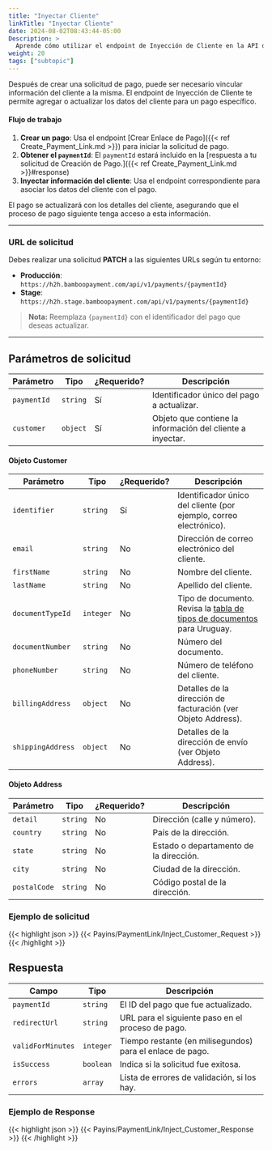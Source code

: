```yaml
---
title: "Inyectar Cliente"
linkTitle: "Inyectar Cliente"
date: 2024-08-02T08:43:44-05:00
Description: >
  Aprende cómo utilizar el endpoint de Inyección de Cliente en la API de Link de Pago para asociar o actualizar información del cliente para un pago específico. Esto incluye el flujo de trabajo, parámetros de solicitud y ejemplos.
weight: 20
tags: ["subtopic"]
---
```


Después de crear una solicitud de pago, puede ser necesario vincular información del cliente a la misma. El endpoint de Inyección de Cliente te permite agregar o actualizar los datos del cliente para un pago específico.

#### Flujo de trabajo

1. **Crear un pago**: Usa el endpoint [Crear Enlace de Pago]({{< ref Create_Payment_Link.md >}}) para iniciar la solicitud de pago.
2. **Obtener el `paymentId`**: El `paymentId` estará incluido en la [respuesta a tu solicitud de Creación de Pago.]({{< ref Create_Payment_Link.md >}}#response)
3. **Inyectar información del cliente**: Usa el endpoint correspondiente para asociar los datos del cliente con el pago.

El pago se actualizará con los detalles del cliente, asegurando que el proceso de pago siguiente tenga acceso a esta información.

---

### URL de solicitud

Debes realizar una solicitud **PATCH** a las siguientes URLs según tu entorno:

- **Producción**: `https://h2h.bamboopayment.com/api/v1/payments/{paymentId}`
- **Stage**: `https://h2h.stage.bamboopayment.com/api/v1/payments/{paymentId}`

> **Nota:** Reemplaza `{paymentId}` con el identificador del pago que deseas actualizar.

---

## Parámetros de solicitud

| Parámetro           | Tipo       | ¿Requerido? | Descripción                                              |
|---------------------|------------|-------------|----------------------------------------------------------|
| `paymentId`         | `string`   | Sí          | Identificador único del pago a actualizar.               |
| `customer`          | `object`   | Sí          | Objeto que contiene la información del cliente a inyectar.|

#### Objeto Customer

| Parámetro                | Tipo       | ¿Requerido? | Descripción                                  |
|--------------------------|------------|-------------|----------------------------------------------|
| `identifier`             | `string`   | Sí          | Identificador único del cliente (por ejemplo, correo electrónico). |
| `email`                  | `string`   | No          | Dirección de correo electrónico del cliente. |
| `firstName`              | `string`   | No          | Nombre del cliente.                          |
| `lastName`               | `string`   | No          | Apellido del cliente.                        |
| `documentTypeId`         | `integer`  | No          | Tipo de documento. Revisa la [tabla de tipos de documentos](/es/docs/payment-methods/uruguay.html#document-types) para Uruguay. |
| `documentNumber`         | `string`   | No          | Número del documento.                        |
| `phoneNumber`            | `string`   | No          | Número de teléfono del cliente.              |
| `billingAddress`         | `object`   | No          | Detalles de la dirección de facturación (ver Objeto Address).|
| `shippingAddress`        | `object`   | No          | Detalles de la dirección de envío (ver Objeto Address).|

#### Objeto Address

| Parámetro      | Tipo     | ¿Requerido? | Descripción                                    |
|----------------|----------|-------------|------------------------------------------------|
| `detail`       | `string` | No          | Dirección (calle y número).                   |
| `country`      | `string` | No          | País de la dirección.                         |
| `state`        | `string` | No          | Estado o departamento de la dirección.        |
| `city`         | `string` | No          | Ciudad de la dirección.                       |
| `postalCode`   | `string` | No          | Código postal de la dirección.                |

### Ejemplo de solicitud

{{< highlight json >}}
{{< Payins/PaymentLink/Inject_Customer_Request >}}
{{< /highlight >}}

## Respuesta

| Campo              | Tipo       | Descripción                                           |
|--------------------|------------|-------------------------------------------------------|
| `paymentId`        | `string`   | El ID del pago que fue actualizado.                  |
| `redirectUrl`      | `string`   | URL para el siguiente paso en el proceso de pago.    |
| `validForMinutes`  | `integer`  | Tiempo restante (en milisegundos) para el enlace de pago. |
| `isSuccess`        | `boolean`  | Indica si la solicitud fue exitosa.                  |
| `errors`           | `array`    | Lista de errores de validación, si los hay.          |

### Ejemplo de Response

{{< highlight json >}}
{{< Payins/PaymentLink/Inject_Customer_Response >}}
{{< /highlight >}} 